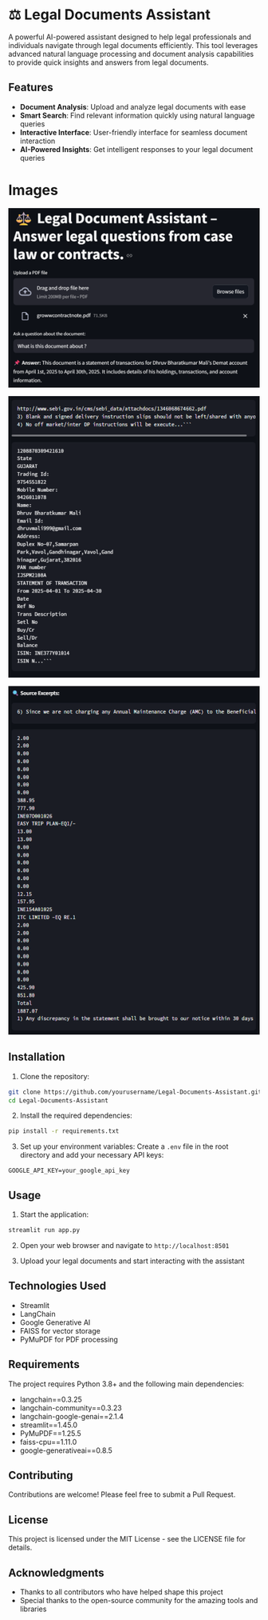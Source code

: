 # ⚖️ Legal Documents Assistant

A powerful AI-powered assistant designed to help legal professionals and individuals navigate through legal documents efficiently. This tool leverages advanced natural language processing and document analysis capabilities to provide quick insights and answers from legal documents.


## Features

- **Document Analysis**: Upload and analyze legal documents with ease
- **Smart Search**: Find relevant information quickly using natural language queries
- **Interactive Interface**: User-friendly interface for seamless document interaction
- **AI-Powered Insights**: Get intelligent responses to your legal document queries

# Images

![Legal Assistant Interface](https://github.com/P47Parzival/Legal-Documents-Assistant/blob/main/Images/img1.png?raw=true)

![Interactive Interface](https://github.com/P47Parzival/Legal-Documents-Assistant/blob/main/Images/img3.png?raw=true)

![Document Analysis](https://github.com/P47Parzival/Legal-Documents-Assistant/blob/main/Images/img2.png?raw=true)

## Installation

1. Clone the repository:
```bash
git clone https://github.com/yourusername/Legal-Documents-Assistant.git
cd Legal-Documents-Assistant
```

2. Install the required dependencies:
```bash
pip install -r requirements.txt
```

3. Set up your environment variables:
Create a `.env` file in the root directory and add your necessary API keys:
```
GOOGLE_API_KEY=your_google_api_key
```

## Usage

1. Start the application:
```bash
streamlit run app.py
```

2. Open your web browser and navigate to `http://localhost:8501`

3. Upload your legal documents and start interacting with the assistant



## Technologies Used

- Streamlit
- LangChain
- Google Generative AI
- FAISS for vector storage
- PyMuPDF for PDF processing

## Requirements

The project requires Python 3.8+ and the following main dependencies:
- langchain==0.3.25
- langchain-community==0.3.23
- langchain-google-genai==2.1.4
- streamlit==1.45.0
- PyMuPDF==1.25.5
- faiss-cpu==1.11.0
- google-generativeai==0.8.5

## Contributing

Contributions are welcome! Please feel free to submit a Pull Request.

## License

This project is licensed under the MIT License - see the LICENSE file for details.

## Acknowledgments

- Thanks to all contributors who have helped shape this project
- Special thanks to the open-source community for the amazing tools and libraries 